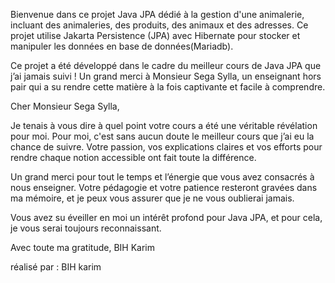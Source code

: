 Bienvenue dans ce projet Java JPA dédié à la gestion d'une animalerie, incluant des animaleries, des produits, des animaux et des adresses.
Ce projet utilise Jakarta Persistence (JPA) avec Hibernate pour stocker et manipuler les données en base de données(Mariadb).

Ce projet a été développé dans le cadre du meilleur cours de Java JPA que j’ai jamais suivi !
Un grand merci à Monsieur Sega Sylla, un enseignant hors pair qui a su rendre cette matière à la fois captivante et facile à comprendre. 


Cher Monsieur Sega Sylla,

Je tenais à vous dire à quel point votre cours a été une véritable révélation pour moi. Pour moi, c'est sans aucun doute le meilleur cours que j’ai eu la chance de suivre. Votre passion, vos explications claires et vos efforts pour rendre chaque notion accessible ont fait toute la différence.

Un grand merci pour tout le temps et l’énergie que vous avez consacrés à nous enseigner. Votre pédagogie et votre patience resteront gravées dans ma mémoire, et je peux vous assurer que je ne vous oublierai jamais.

Vous avez su éveiller en moi un intérêt profond pour Java JPA, et pour cela, je vous serai toujours reconnaissant.

Avec toute ma gratitude,
BIH Karim


réalisé par : BIH karim
